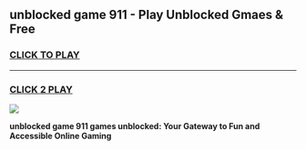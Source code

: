 
## unblocked game 911 - Play Unblocked Gmaes & Free
<h3>
<a href="https://premium.freeplayer.one?title=unblocked_game_911&ref=19F">CLICK TO PLAY</a></h3>
<hr>

<h3>
<a href="https://premium.freeplayer.one?title=unblocked_game_911&ref=19F">CLICK 2 PLAY</a>
  
</h3>

<a href="https://premium.freeplayer.one?title=unblocked_game_911&ref=19F/"><img src="https://clearcache.store/games.png"></a>


**unblocked game 911 games unblocked: Your Gateway to Fun and Accessible Online Gaming**
